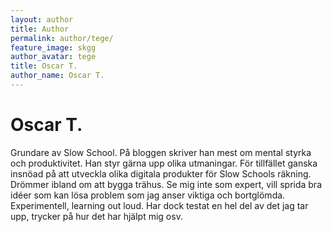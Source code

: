```yaml
---
layout: author
title: Author
permalink: author/tege/
feature_image: skgg
author_avatar: tege
title: Oscar T.
author_name: Oscar T.
---
```


# Oscar T.

Grundare av Slow School. På bloggen skriver han mest om mental styrka och produktivitet. Han styr gärna upp olika utmaningar. 
För tillfället ganska insnöad på att utveckla olika digitala produkter för Slow Schools räkning. Drömmer ibland om att bygga trähus.
Se mig inte som expert, vill sprida bra idéer som kan lösa problem som jag anser viktiga och bortglömda. Experimentell, learning out loud. Har dock testat en hel del av det jag tar upp, trycker på hur det har hjälpt mig osv. 

